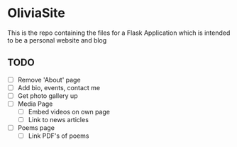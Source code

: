 # OliviaSite
This is the repo containing the files for a Flask Application which is intended to be a personal website and blog

## TODO
- [ ] Remove 'About' page
- [ ] Add bio, events, contact me
- [ ] Get photo gallery up
- [ ] Media Page
    - [ ] Embed videos on own page
    - [ ] Link to news articles
- [ ] Poems page
    - [ ] Link PDF's of poems
